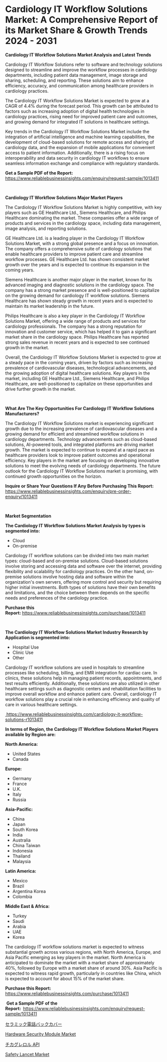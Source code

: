 <p><h1>Cardiology IT Workflow Solutions Market: A Comprehensive Report of its Market Share & Growth Trends 2024 - 2031</h1></p><p><strong>Cardiology IT Workflow Solutions Market Analysis and Latest Trends</strong></p>
<p><p>Cardiology IT Workflow Solutions refer to software and technology solutions designed to streamline and improve the workflow processes in cardiology departments, including patient data management, image storage and sharing, scheduling, and reporting. These solutions aim to enhance efficiency, accuracy, and communication among healthcare providers in cardiology practices.</p><p>The Cardiology IT Workflow Solutions Market is expected to grow at a CAGR of 4.4% during the forecast period. This growth can be attributed to factors such as increasing adoption of digital health technologies in cardiology practices, rising need for improved patient care and outcomes, and growing demand for integrated IT solutions in healthcare settings.</p><p>Key trends in the Cardiology IT Workflow Solutions Market include the integration of artificial intelligence and machine learning capabilities, the development of cloud-based solutions for remote access and sharing of cardiology data, and the expansion of mobile applications for convenient access to patient information. Additionally, there is a rising focus on interoperability and data security in cardiology IT workflows to ensure seamless information exchange and compliance with regulatory standards.</p></p>
<p><strong>Get a Sample PDF of the Report:&nbsp;</strong> <a href="https://www.reliablebusinessinsights.com/enquiry/request-sample/1013411">https://www.reliablebusinessinsights.com/enquiry/request-sample/1013411</a></p>
<p>&nbsp;</p>
<p><strong>Cardiology IT Workflow Solutions Major Market Players</strong></p>
<p><p>The Cardiology IT Workflow Solutions Market is highly competitive, with key players such as GE Healthcare Ltd., Siemens Healthcare, and Philips Healthcare dominating the market. These companies offer a wide range of products and services in the cardiology space, including data management, image analysis, and reporting solutions.</p><p>GE Healthcare Ltd. is a leading player in the Cardiology IT Workflow Solutions Market, with a strong global presence and a focus on innovation. The company offers a comprehensive suite of cardiology solutions that enable healthcare providers to improve patient care and streamline workflow processes. GE Healthcare Ltd. has shown consistent market growth over the years and is expected to continue its expansion in the coming years.</p><p>Siemens Healthcare is another major player in the market, known for its advanced imaging and diagnostic solutions in the cardiology space. The company has a strong market presence and is well-positioned to capitalize on the growing demand for cardiology IT workflow solutions. Siemens Healthcare has shown steady growth in recent years and is expected to maintain its market leadership in the future.</p><p>Philips Healthcare is also a key player in the Cardiology IT Workflow Solutions Market, offering a wide range of products and services for cardiology professionals. The company has a strong reputation for innovation and customer service, which has helped it to gain a significant market share in the cardiology space. Philips Healthcare has reported strong sales revenue in recent years and is expected to see continued growth in the market.</p><p>Overall, the Cardiology IT Workflow Solutions Market is expected to grow at a steady pace in the coming years, driven by factors such as increasing prevalence of cardiovascular diseases, technological advancements, and the growing adoption of digital healthcare solutions. Key players in the market, including GE Healthcare Ltd., Siemens Healthcare, and Philips Healthcare, are well-positioned to capitalize on these opportunities and drive further growth in the market.</p></p>
<p>&nbsp;</p>
<p><strong>What Are The Key Opportunities For Cardiology IT Workflow Solutions Manufacturers?</strong></p>
<p><p>The Cardiology IT Workflow Solutions market is experiencing significant growth due to the increasing prevalence of cardiovascular diseases and a growing demand for efficient and streamlined workflow solutions in cardiology departments. Technology advancements such as cloud-based solutions, AI-powered tools, and integrated platforms are driving market growth. The market is expected to continue to expand at a rapid pace as healthcare providers look to improve patient outcomes and operational efficiency. Key players in the market are focusing on developing innovative solutions to meet the evolving needs of cardiology departments. The future outlook for the Cardiology IT Workflow Solutions market is promising, with continued growth opportunities on the horizon.</p></p>
<p><strong>Inquire or Share Your Questions If Any Before Purchasing This Report:</strong> <a href="https://www.reliablebusinessinsights.com/enquiry/pre-order-enquiry/1013411">https://www.reliablebusinessinsights.com/enquiry/pre-order-enquiry/1013411</a></p>
<p>&nbsp;</p>
<p><strong>Market Segmentation</strong></p>
<p><strong>The Cardiology IT Workflow Solutions Market Analysis by types is segmented into:</strong></p>
<p><ul><li>Cloud</li><li>On-premise</li></ul></p>
<p><p>Cardiology IT workflow solutions can be divided into two main market types: cloud-based and on-premise solutions. Cloud-based solutions involve storing and accessing data and software over the internet, providing flexibility and scalability for cardiology practices. On the other hand, on-premise solutions involve hosting data and software within the organization's own servers, offering more control and security but requiring higher initial investments. Both types of solutions have their own benefits and limitations, and the choice between them depends on the specific needs and preferences of the cardiology practice.</p></p>
<p><strong>Purchase this Report:&nbsp;</strong><a href="https://www.reliablebusinessinsights.com/purchase/1013411">https://www.reliablebusinessinsights.com/purchase/1013411</a></p>
<p>&nbsp;</p>
<p><strong>The Cardiology IT Workflow Solutions Market Industry Research by Application is segmented into:</strong></p>
<p><ul><li>Hospital Use</li><li>Clinic Use</li><li>Other</li></ul></p>
<p><p>Cardiology IT workflow solutions are used in hospitals to streamline processes like scheduling, billing, and EMR integration for cardiac care. In clinics, these solutions help in managing patient records, appointments, and test results efficiently. Additionally, these solutions are also utilized in other healthcare settings such as diagnostic centers and rehabilitation facilities to improve overall workflow and enhance patient care. Overall, cardiology IT workflow solutions play a crucial role in enhancing efficiency and quality of care in various healthcare settings.</p></p>
<p><a href="https://www.reliablebusinessinsights.com/cardiology-it-workflow-solutions-r1013411">&nbsp;https://www.reliablebusinessinsights.com/cardiology-it-workflow-solutions-r1013411</a></p>
<p><strong>In terms of Region, the Cardiology IT Workflow Solutions Market Players available by Region are:</strong></p>
<p>
    <p> <strong> North America: </strong>
        <ul>
            <li>United States</li>
            <li>Canada</li>
        </ul>
        </p> 
    <p> <strong> Europe: </strong>
        <ul>
            <li>Germany</li>
            <li>France</li>
            <li>U.K.</li>
            <li>Italy</li>
            <li>Russia</li>
        </ul>
        </p> 
    <p> <strong> Asia-Pacific: </strong>
        <ul>
            <li>China</li>
            <li>Japan</li>
            <li>South Korea</li>
            <li>India</li>
            <li>Australia</li>
            <li>China Taiwan</li>
            <li>Indonesia</li>
            <li>Thailand</li>
            <li>Malaysia</li>
        </ul>
        </p> 
    <p> <strong> Latin America: </strong>
        <ul>
            <li>Mexico</li>
            <li>Brazil</li>
            <li>Argentina Korea</li>
            <li>Colombia</li>
        </ul>
        </p> 
    <p> <strong> Middle East & Africa: </strong>
        <ul>
            <li>Turkey</li>
            <li>Saudi</li>
            <li>Arabia</li>
            <li>UAE</li>
            <li>Korea</li>
        </ul>
    </p>
    </p>
<p><p>The cardiology IT workflow solutions market is expected to witness substantial growth across various regions, with North America, Europe, and Asia Pacific emerging as key players in the market. North America is anticipated to dominate the market with a market share of approximately 40%, followed by Europe with a market share of around 30%. Asia Pacific is expected to witness rapid growth, particularly in countries like China, which is expected to account for about 15% of the market share.</p></p>
<p><strong>Purchase this Report: </strong><a href="https://www.reliablebusinessinsights.com/purchase/1013411">https://www.reliablebusinessinsights.com/purchase/1013411</a></p>
<p>&nbsp;<strong>Get a Sample PDF of the Report:&nbsp;&nbsp;</strong><a href="https://www.reliablebusinessinsights.com/enquiry/request-sample/1013411">https://www.reliablebusinessinsights.com/enquiry/request-sample/1013411</a></p>
<p><strong></strong></p>
<p><p><a href="https://github.com/NikitaBruen/Market-Research-Report-List-1/blob/main/7927172176821.md">セラミック電話バックカバー</a></p><p><a href="https://github.com/LaceyZemlak1/Market-Research-Report-List-1/blob/main/hardware-security-module-market.md">Hardware Security Module Market</a></p><p><a href="https://github.com/mm14022023/Market-Research-Report-List-2/blob/main/5547072176820.md">チカグレロル API</a></p><p><a href="https://github.com/Seman3302/Market-Research-Report-List-1/blob/main/safety-lancet-market.md">Safety Lancet Market</a></p></p>